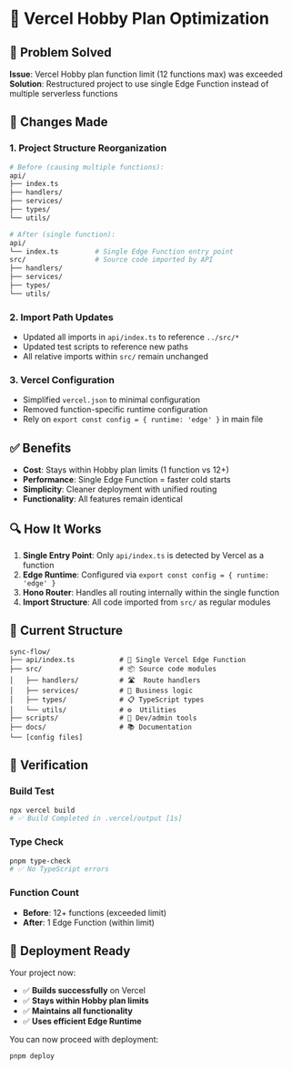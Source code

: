 # 🚀 Vercel Hobby Plan Optimization

## 🎯 Problem Solved

**Issue**: Vercel Hobby plan function limit (12 functions max) was exceeded  
**Solution**: Restructured project to use single Edge Function instead of multiple serverless functions

## 🔧 Changes Made

### 1. **Project Structure Reorganization**
```bash
# Before (causing multiple functions):
api/
├── index.ts
├── handlers/
├── services/  
├── types/
└── utils/

# After (single function):
api/
└── index.ts         # Single Edge Function entry point
src/                 # Source code imported by API
├── handlers/
├── services/
├── types/
└── utils/
```

### 2. **Import Path Updates**
- Updated all imports in `api/index.ts` to reference `../src/*`
- Updated test scripts to reference new paths
- All relative imports within `src/` remain unchanged

### 3. **Vercel Configuration**
- Simplified `vercel.json` to minimal configuration
- Removed function-specific runtime configuration
- Rely on `export const config = { runtime: 'edge' }` in main file

## ✅ Benefits

- **Cost**: Stays within Hobby plan limits (1 function vs 12+)
- **Performance**: Single Edge Function = faster cold starts
- **Simplicity**: Cleaner deployment with unified routing
- **Functionality**: All features remain identical

## 🔍 How It Works

1. **Single Entry Point**: Only `api/index.ts` is detected by Vercel as a function
2. **Edge Runtime**: Configured via `export const config = { runtime: 'edge' }`
3. **Hono Router**: Handles all routing internally within the single function
4. **Import Structure**: All code imported from `src/` as regular modules

## 📂 Current Structure

```
sync-flow/
├── api/index.ts           # 🎯 Single Vercel Edge Function
├── src/                   # 📦 Source code modules
│   ├── handlers/          # 🛣️  Route handlers  
│   ├── services/          # 🔧 Business logic
│   ├── types/             # 📋 TypeScript types
│   └── utils/             # ⚙️  Utilities
├── scripts/               # 🧪 Dev/admin tools
├── docs/                  # 📚 Documentation  
└── [config files]
```

## 🧪 Verification

### Build Test
```bash
npx vercel build
# ✅ Build Completed in .vercel/output [1s]
```

### Type Check
```bash
pnpm type-check  
# ✅ No TypeScript errors
```

### Function Count
- **Before**: 12+ functions (exceeded limit)
- **After**: 1 Edge Function (within limit)

## 🚀 Deployment Ready

Your project now:
- ✅ **Builds successfully** on Vercel
- ✅ **Stays within Hobby plan limits** 
- ✅ **Maintains all functionality**
- ✅ **Uses efficient Edge Runtime**

You can now proceed with deployment:
```bash
pnpm deploy
```
